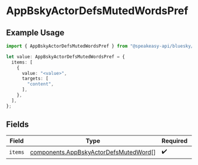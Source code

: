 # AppBskyActorDefsMutedWordsPref

## Example Usage

```typescript
import { AppBskyActorDefsMutedWordsPref } from "@speakeasy-api/bluesky/models/components";

let value: AppBskyActorDefsMutedWordsPref = {
  items: [
    {
      value: "<value>",
      targets: [
        "content",
      ],
    },
  ],
};
```

## Fields

| Field                                                                                          | Type                                                                                           | Required                                                                                       | Description                                                                                    |
| ---------------------------------------------------------------------------------------------- | ---------------------------------------------------------------------------------------------- | ---------------------------------------------------------------------------------------------- | ---------------------------------------------------------------------------------------------- |
| `items`                                                                                        | [components.AppBskyActorDefsMutedWord](../../models/components/appbskyactordefsmutedword.md)[] | :heavy_check_mark:                                                                             | N/A                                                                                            |